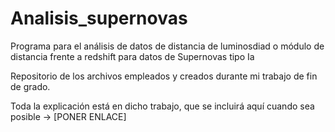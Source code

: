 # Analisis_supernovas
Programa para el análisis de datos de distancia de luminosdiad o módulo de distancia frente a redshift para datos de Supernovas tipo Ia 


Repositorio de los archivos empleados y creados durante mi trabajo de fin de grado. 

Toda la explicación está en dicho trabajo, que se incluirá aquí cuando sea posible -> [PONER ENLACE]
